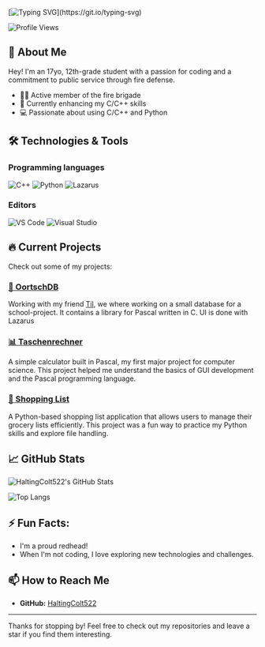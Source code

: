 <!--
**HaltingColt522/HaltingColt522** is a ✨ _special_ ✨ repository because its `README.md` (this file) appears on your GitHub profile.

Here are some ideas to get you started:

- 🔭 I’m currently working on ...
- 🌱 I’m currently learning ...
- 👯 I’m looking to collaborate on ...
- 🤔 I’m looking for help with ...
- 💬 Ask me about ...
- 📫 How to reach me: ...
- 😄 Pronouns: ...
- ⚡ Fun fact: ...
-->
<!--# Hi there, I'm HaltingColt522! 👋 -->
[![Typing SVG](https://readme-typing-svg.herokuapp.com?font=Press+Start+2P&size=35&duration=2500&pause=1000&color=00FF0F&center=true&random=false&width=1012&height=75&lines=Hey+There!%F0%9F%91%8B;I'm+HaltingColt522!)](https://git.io/typing-svg)

![Profile Views](https://komarev.com/ghpvc/?username=HaltingColt522&color=brightgreen)

## 🚀 About Me
Hey! I'm an 17yo, 12th-grade student with a passion for coding and a commitment to public service through fire defense.

- 🧑‍🚒 Active member of the fire brigade
- 🌱 Currently enhancing my C/C++ skills
- 💻 Passionate about using C/C++ and Python

<!-- ![Coding](https://media.giphy.com/media/13HgwGsXF0aiGY/giphy.gif) -->

## 🛠️ Technologies & Tools
### Programming languages
![C++](https://img.shields.io/badge/-C++-00599C?style=flat&logo=c%2B%2B&logoColor=white)
![Python](https://img.shields.io/badge/-Python-3776AB?style=flat&logo=python&logoColor=white)
![Lazarus](https://img.shields.io/badge/-Lazarus-008080?style=flat&logo=lazarus&logoColor=white)
### Editors
![VS Code](https://img.shields.io/badge/-VS%20Code-007ACC?style=flat&logo=visual-studio-code&logoColor=white)
![Visual Studio](https://img.shields.io/badge/-Visual%20Studio-5C2D91?style=flat&logo=visual-studio&logoColor=white)

## 🔥 Current Projects
Check out some of my projects:
### [🔺 OortschDB](https://github.com/HaltingColt522/OortschDB)
Working with my friend [Til](https://github.com/tilschaller), we where working on a small database for a school-project. It contains a library for Pascal written in C. UI is done with Lazarus

### [📊 Taschenrechner](https://github.com/HaltingColt522/Taschenrechner)
A simple calculator built in Pascal, my first major project for computer science. This project helped me understand the basics of GUI development and the Pascal programming language.

### [🛒 Shopping List](https://github.com/HaltingColt522/shopping-List)
A Python-based shopping list application that allows users to manage their grocery lists efficiently. This project was a fun way to practice my Python skills and explore file handling.

## 📈 GitHub Stats
![HaltingColt522's GitHub Stats](https://github-readme-stats.vercel.app/api?username=HaltingColt522&show_icons=true&theme=chartreuse-dark&hide_border=true)

![Top Langs](https://github-readme-stats.vercel.app/api/top-langs/?username=HaltingColt522&layout=compact&theme=chartreuse-dark&hide_border=true)

## ⚡ Fun Facts:
- I'm a proud redhead! 
- When I'm not coding, I love exploring new technologies and challenges.

## 📫 How to Reach Me
- **GitHub:** [HaltingColt522](https://github.com/HaltingColt522)

---

Thanks for stopping by! Feel free to check out my repositories and leave a star if you find them interesting.
